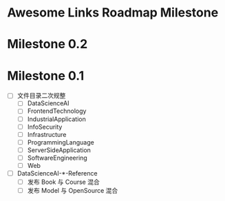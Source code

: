 # Awesome Links  Roadmap Milestone

# Milestone 0.2

# Milestone 0.1

- [ ] 文件目录二次规整
  - [ ] DataScienceAI
  - [ ] FrontendTechnology
  - [ ] IndustrialApplication
  - [ ] InfoSecurity
  - [ ] Infrastructure
  - [ ] ProgrammingLanguage
  - [ ] ServerSideApplication
  - [ ] SoftwareEngineering
  - [ ] Web
  
- [ ] DataScienceAI-*-Reference
  - [ ] 发布 Book 与 Course 混合
  - [ ] 发布 Model 与 OpenSource 混合
